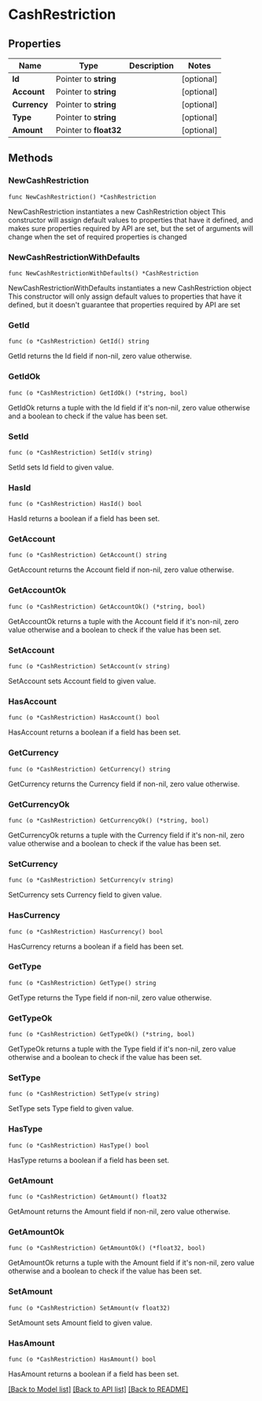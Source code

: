 # CashRestriction

## Properties

Name | Type | Description | Notes
------------ | ------------- | ------------- | -------------
**Id** | Pointer to **string** |  | [optional] 
**Account** | Pointer to **string** |  | [optional] 
**Currency** | Pointer to **string** |  | [optional] 
**Type** | Pointer to **string** |  | [optional] 
**Amount** | Pointer to **float32** |  | [optional] 

## Methods

### NewCashRestriction

`func NewCashRestriction() *CashRestriction`

NewCashRestriction instantiates a new CashRestriction object
This constructor will assign default values to properties that have it defined,
and makes sure properties required by API are set, but the set of arguments
will change when the set of required properties is changed

### NewCashRestrictionWithDefaults

`func NewCashRestrictionWithDefaults() *CashRestriction`

NewCashRestrictionWithDefaults instantiates a new CashRestriction object
This constructor will only assign default values to properties that have it defined,
but it doesn't guarantee that properties required by API are set

### GetId

`func (o *CashRestriction) GetId() string`

GetId returns the Id field if non-nil, zero value otherwise.

### GetIdOk

`func (o *CashRestriction) GetIdOk() (*string, bool)`

GetIdOk returns a tuple with the Id field if it's non-nil, zero value otherwise
and a boolean to check if the value has been set.

### SetId

`func (o *CashRestriction) SetId(v string)`

SetId sets Id field to given value.

### HasId

`func (o *CashRestriction) HasId() bool`

HasId returns a boolean if a field has been set.

### GetAccount

`func (o *CashRestriction) GetAccount() string`

GetAccount returns the Account field if non-nil, zero value otherwise.

### GetAccountOk

`func (o *CashRestriction) GetAccountOk() (*string, bool)`

GetAccountOk returns a tuple with the Account field if it's non-nil, zero value otherwise
and a boolean to check if the value has been set.

### SetAccount

`func (o *CashRestriction) SetAccount(v string)`

SetAccount sets Account field to given value.

### HasAccount

`func (o *CashRestriction) HasAccount() bool`

HasAccount returns a boolean if a field has been set.

### GetCurrency

`func (o *CashRestriction) GetCurrency() string`

GetCurrency returns the Currency field if non-nil, zero value otherwise.

### GetCurrencyOk

`func (o *CashRestriction) GetCurrencyOk() (*string, bool)`

GetCurrencyOk returns a tuple with the Currency field if it's non-nil, zero value otherwise
and a boolean to check if the value has been set.

### SetCurrency

`func (o *CashRestriction) SetCurrency(v string)`

SetCurrency sets Currency field to given value.

### HasCurrency

`func (o *CashRestriction) HasCurrency() bool`

HasCurrency returns a boolean if a field has been set.

### GetType

`func (o *CashRestriction) GetType() string`

GetType returns the Type field if non-nil, zero value otherwise.

### GetTypeOk

`func (o *CashRestriction) GetTypeOk() (*string, bool)`

GetTypeOk returns a tuple with the Type field if it's non-nil, zero value otherwise
and a boolean to check if the value has been set.

### SetType

`func (o *CashRestriction) SetType(v string)`

SetType sets Type field to given value.

### HasType

`func (o *CashRestriction) HasType() bool`

HasType returns a boolean if a field has been set.

### GetAmount

`func (o *CashRestriction) GetAmount() float32`

GetAmount returns the Amount field if non-nil, zero value otherwise.

### GetAmountOk

`func (o *CashRestriction) GetAmountOk() (*float32, bool)`

GetAmountOk returns a tuple with the Amount field if it's non-nil, zero value otherwise
and a boolean to check if the value has been set.

### SetAmount

`func (o *CashRestriction) SetAmount(v float32)`

SetAmount sets Amount field to given value.

### HasAmount

`func (o *CashRestriction) HasAmount() bool`

HasAmount returns a boolean if a field has been set.


[[Back to Model list]](../README.md#documentation-for-models) [[Back to API list]](../README.md#documentation-for-api-endpoints) [[Back to README]](../README.md)


